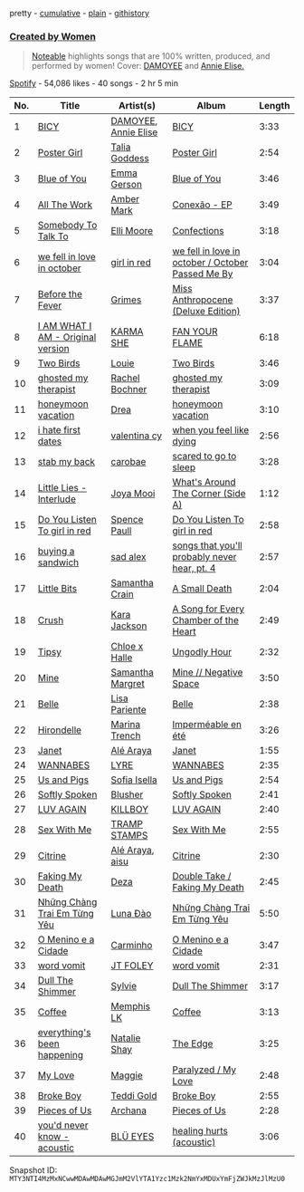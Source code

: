 pretty - [cumulative](/playlists/cumulative/37i9dQZF1DX7JO5vzoPTXR.md) - [plain](/playlists/plain/37i9dQZF1DX7JO5vzoPTXR) - [githistory](https://github.githistory.xyz/mackorone/spotify-playlist-archive/blob/main/playlists/plain/37i9dQZF1DX7JO5vzoPTXR)

### [Created by Women](https://open.spotify.com/playlist/37i9dQZF1DX7JO5vzoPTXR)

> <a href="http://noteable.spotify.com">Noteable</a> highlights songs that are 100% written, produced, and performed by women! Cover: <a href="https://open.spotify.com/artist/2lYXh1nkiBVSAloZw2YQqD?si=a352fb1bc4b74e04&nd=1">DAMOYEE</a> and <a href="https://open.spotify.com/artist/00HR7TZT9GZx2syCaWkeZq?si=fe7b538330f14d0e&nd=1">Annie Elise.</a>

[Spotify](https://open.spotify.com/user/spotify) - 54,086 likes - 40 songs - 2 hr 5 min

| No. | Title | Artist(s) | Album | Length |
|---|---|---|---|---|
| 1 | [BICY](https://open.spotify.com/track/0o9Thoq7pFATP9Ji6MBe3x) | [DAMOYEE](https://open.spotify.com/artist/2lYXh1nkiBVSAloZw2YQqD), [Annie Elise](https://open.spotify.com/artist/00HR7TZT9GZx2syCaWkeZq) | [BICY](https://open.spotify.com/album/06L3PH5oabZwBGSIeWHKJg) | 3:33 |
| 2 | [Poster Girl](https://open.spotify.com/track/5cbmKj0MMYHB7Z6VusQpWn) | [Talia Goddess](https://open.spotify.com/artist/4Otn2nALdNCTFUUExiskqw) | [Poster Girl](https://open.spotify.com/album/5YgXXwuwTim607qGUWXbph) | 2:54 |
| 3 | [Blue of You](https://open.spotify.com/track/3O5STdhXqoP3ZlxkphAZt4) | [Emma Gerson](https://open.spotify.com/artist/6fdclqjSC1tdBYTqU8i7TT) | [Blue of You](https://open.spotify.com/album/6hYXuO23j4xKi6x216SGLv) | 3:46 |
| 4 | [All The Work](https://open.spotify.com/track/0otNHRpPXLB3IEscMNpooH) | [Amber Mark](https://open.spotify.com/artist/0tbeZu9lv8YEKSQ9tZSslu) | [Conexão \- EP](https://open.spotify.com/album/7ETN1PBhrsMl5U96fCCCvn) | 3:49 |
| 5 | [Somebody To Talk To](https://open.spotify.com/track/01C6oS4Goae2Udq6FeYek3) | [Elli Moore](https://open.spotify.com/artist/5qtgvemHd1Dl0WsgfpQIir) | [Confections](https://open.spotify.com/album/2STFUzmvLjfpZqxCJBhUWe) | 3:18 |
| 6 | [we fell in love in october](https://open.spotify.com/track/6IPwKM3fUUzlElbvKw2sKl) | [girl in red](https://open.spotify.com/artist/3uwAm6vQy7kWPS2bciKWx9) | [we fell in love in october / October Passed Me By](https://open.spotify.com/album/7vud0sY43VTv28MbWiglDa) | 3:04 |
| 7 | [Before the Fever](https://open.spotify.com/track/16aE1mxE48CBl3KAbRYrlM) | [Grimes](https://open.spotify.com/artist/053q0ukIDRgzwTr4vNSwab) | [Miss Anthropocene \(Deluxe Edition\)](https://open.spotify.com/album/4zyqNfmTrnvUejh8M1IEh9) | 3:37 |
| 8 | [I AM WHAT I AM \- Original version](https://open.spotify.com/track/0ibyJlhCiBUP51S3TRSwfQ) | [KARMA SHE](https://open.spotify.com/artist/6kuuHVyXGEt2Zcj67hoxlf) | [FAN YOUR FLAME](https://open.spotify.com/album/4g3cgfHyKfCFJoPGSzPptK) | 6:18 |
| 9 | [Two Birds](https://open.spotify.com/track/4Kl87Hu8MHCV87FVN6JFih) | [Louie](https://open.spotify.com/artist/4gaw8pYdmbdMKsWfJcR4Ky) | [Two Birds](https://open.spotify.com/album/02xDWLkHlEr99GQGVbKfqk) | 3:46 |
| 10 | [ghosted my therapist](https://open.spotify.com/track/66hiFgCiE78apt2LdBpAPZ) | [Rachel Bochner](https://open.spotify.com/artist/6AdwNKE3DsPrlNNCIzdZXz) | [ghosted my therapist](https://open.spotify.com/album/3Q7Y8eGp6NzJZ9ID2tglF3) | 3:09 |
| 11 | [honeymoon vacation](https://open.spotify.com/track/5Sr19fOsiZzWkUrBSIk5f3) | [Drea](https://open.spotify.com/artist/5y8t1h8bv3Rpj4nRiGkgXz) | [honeymoon vacation](https://open.spotify.com/album/3sQjhaSJIo5GCkBJiKbXMi) | 3:10 |
| 12 | [i hate first dates](https://open.spotify.com/track/55hzFREYJstn2zaIhY9FPr) | [valentina cy](https://open.spotify.com/artist/6VSCooQeDo6An0mx1mhYyx) | [when you feel like dying](https://open.spotify.com/album/0qmJTfBCOQROkN8h8nGvA5) | 2:56 |
| 13 | [stab my back](https://open.spotify.com/track/2qmOdCbB4TbRWNXD7QOc1M) | [carobae](https://open.spotify.com/artist/2HysMkOtaumKooHYAlE7wd) | [scared to go to sleep](https://open.spotify.com/album/4QKam9OIXo9igvbnq5r5O2) | 3:28 |
| 14 | [Little Lies \- Interlude](https://open.spotify.com/track/78ylxX96Q9kzaJXSC9mHHl) | [Joya Mooi](https://open.spotify.com/artist/03X2rnTnfrpid7yLZfUSGn) | [What's Around The Corner \(Side A\)](https://open.spotify.com/album/07IIZ10hO0U1QToADq9t84) | 1:12 |
| 15 | [Do You Listen To girl in red](https://open.spotify.com/track/3tdp1ekrwXTQxA1262gFZQ) | [Spence Paull](https://open.spotify.com/artist/5o2EWgdVpRbgVvqRIRf7n3) | [Do You Listen To girl in red](https://open.spotify.com/album/0nWHNKgioMANAztXbdknWQ) | 2:58 |
| 16 | [buying a sandwich](https://open.spotify.com/track/79W6RZ6avpL86y5KwIpduE) | [sad alex](https://open.spotify.com/artist/3i8iJVU0mtgzbZsuF1AoJ3) | [songs that you'll probably never hear, pt\. 4](https://open.spotify.com/album/55vuYaY5NO36SxAy7nqgfn) | 2:57 |
| 17 | [Little Bits](https://open.spotify.com/track/4oGhdVgJOBpCfHhY6h9asd) | [Samantha Crain](https://open.spotify.com/artist/5dpLK5cD7FwWyDKv4qbodS) | [A Small Death](https://open.spotify.com/album/7veNlo53uwJjMtxwQUTNOx) | 2:04 |
| 18 | [Crush](https://open.spotify.com/track/5exfpCzHV6EbD7Um9FZSfc) | [Kara Jackson](https://open.spotify.com/artist/2lciIw4vq0jQqevXA2TEUl) | [A Song for Every Chamber of the Heart](https://open.spotify.com/album/4iQsCjLGCge6JEzzKEUZj2) | 2:49 |
| 19 | [Tipsy](https://open.spotify.com/track/5GXuUITCCWAG4h8ABnQ8ve) | [Chloe x Halle](https://open.spotify.com/artist/0AsThoR4KZSVktALiNcQwW) | [Ungodly Hour](https://open.spotify.com/album/2HIaUwS0PTUeqFFYHBBGAN) | 2:32 |
| 20 | [Mine](https://open.spotify.com/track/6K5VxMzyMxdpwvVdASQHP9) | [Samantha Margret](https://open.spotify.com/artist/6tyLi4JY6t4BEyZHaKwApN) | [Mine // Negative Space](https://open.spotify.com/album/524QS0BxtFwSTnImwOziGp) | 3:50 |
| 21 | [Belle](https://open.spotify.com/track/02MJ7tsWDTcZSADrruVhIV) | [Lisa Pariente](https://open.spotify.com/artist/2D15WFlWJuCeEGC1LGss6X) | [Belle](https://open.spotify.com/album/3g5nDsYn2YjfR37RPYSVzG) | 2:38 |
| 22 | [Hirondelle](https://open.spotify.com/track/4xtzE5kzhF6gpFVNY4st72) | [Marina Trench](https://open.spotify.com/artist/4To1nBGVwlcmCjjufU2lJB) | [Imperméable en été](https://open.spotify.com/album/6WWhOo12Jj5bvYxaAPyOms) | 3:26 |
| 23 | [Janet](https://open.spotify.com/track/4TlIIHzB3LgHmrPofscKtv) | [Alé Araya](https://open.spotify.com/artist/2kcVXlSyLmHdET22JmJ4jK) | [Janet](https://open.spotify.com/album/4ZVtzeaYdozUchuelYDo80) | 1:55 |
| 24 | [WANNABES](https://open.spotify.com/track/6DDuv2JaSS3jDzdfukIK2m) | [LYRE](https://open.spotify.com/artist/46S6CEd6SMOZ2vjl6s2KjK) | [WANNABES](https://open.spotify.com/album/2qbCVMPZYo3zobVhBpZKXL) | 2:35 |
| 25 | [Us and Pigs](https://open.spotify.com/track/4SmhvwAHcPS07SfLUSOJnt) | [Sofia Isella](https://open.spotify.com/artist/40Aif8AfzbNGA2s52ESEE2) | [Us and Pigs](https://open.spotify.com/album/0qoWzc62jWceify6jMxXDt) | 2:54 |
| 26 | [Softly Spoken](https://open.spotify.com/track/6Jyc8YdessoEIA0VB8qEjQ) | [Blusher](https://open.spotify.com/artist/7AZm56bjPk0tYl6LTyJu9N) | [Softly Spoken](https://open.spotify.com/album/2ZQSbqkciW3zJrlbuOqdrs) | 2:41 |
| 27 | [LUV AGAIN](https://open.spotify.com/track/0kSriYPoDayfikCLfFMDvI) | [KILLBOY](https://open.spotify.com/artist/3lPSkTq1kiSuxDcr996Nlm) | [LUV AGAIN](https://open.spotify.com/album/34DJFhAIgTda9KTmwFWi3V) | 2:40 |
| 28 | [Sex With Me](https://open.spotify.com/track/4o7l8mhu38km4KdQvKbBko) | [TRAMP STAMPS](https://open.spotify.com/artist/27dC1hPiY4d4MVVFyBSC9W) | [Sex With Me](https://open.spotify.com/album/4iq1quQNDvzEKPj3sHy3EK) | 2:55 |
| 29 | [Citrine](https://open.spotify.com/track/6c75l5YqH6zvcfz5wu0Ra7) | [Alé Araya](https://open.spotify.com/artist/2kcVXlSyLmHdET22JmJ4jK), [aisu](https://open.spotify.com/artist/6WCTGeTYQ71cApZr34u4er) | [Citrine](https://open.spotify.com/album/3eEPF2kp86ZxOsCahl70lw) | 2:30 |
| 30 | [Faking My Death](https://open.spotify.com/track/2MNXgjW8AxxNDghFoIxLri) | [Deza](https://open.spotify.com/artist/2HoaVzOMwwXNauX5cjdXwg) | [Double Take / Faking My Death](https://open.spotify.com/album/2hAMVbdCl5PU7KVL5qbJJd) | 2:45 |
| 31 | [Những Chàng Trai Em Từng Yêu](https://open.spotify.com/track/4w2iqC203m2IPEBAlNjHQJ) | [Luna Đào](https://open.spotify.com/artist/77P1juitmNJV2mOz0oMmkB) | [Những Chàng Trai Em Từng Yêu](https://open.spotify.com/album/4dn9Aw2j0TZT81L51B1zha) | 5:50 |
| 32 | [O Menino e a Cidade](https://open.spotify.com/track/2El6d1fzZlAbAxELelRx11) | [Carminho](https://open.spotify.com/artist/6I1r8xKn6bCeionvZVdzdR) | [O Menino e a Cidade](https://open.spotify.com/album/7i2CCBBYBvtJoF6rBC3ubf) | 3:47 |
| 33 | [word vomit](https://open.spotify.com/track/2tNitt6N5YfYSvEyUYPBVm) | [JT FOLEY](https://open.spotify.com/artist/1h5BwdyJ0LOpYZwECGo58q) | [word vomit](https://open.spotify.com/album/7fzGTGb0zyGHGnfesSQHmY) | 2:31 |
| 34 | [Dull The Shimmer](https://open.spotify.com/track/5dgyiIQkBshC4WxvczJdA0) | [Sylvie](https://open.spotify.com/artist/65ZxzibB1frczfKSahNg5R) | [Dull The Shimmer](https://open.spotify.com/album/3Z5vv8dHviF037tNyZAq94) | 3:17 |
| 35 | [Coffee](https://open.spotify.com/track/7uS0B4O1PDYQhZJQIuFjtR) | [Memphis LK](https://open.spotify.com/artist/7z3XgqpRYdNJ7RvEUlYaUe) | [Coffee](https://open.spotify.com/album/5QvtSMjg0Qr2DFa7LRKA1u) | 3:13 |
| 36 | [everything's been happening](https://open.spotify.com/track/7fO760xZEoIno4ckWeeKSd) | [Natalie Shay](https://open.spotify.com/artist/6pDapjUwN36LXMdYk0WKuQ) | [The Edge](https://open.spotify.com/album/5sx3wNJOzUezXBkin3pukb) | 3:25 |
| 37 | [My Love](https://open.spotify.com/track/4xuhOJihzqkCI15hsX1gaJ) | [Maggie](https://open.spotify.com/artist/13zDWxn97ZfI8hm7IAZXL1) | [Paralyzed / My Love](https://open.spotify.com/album/2gxGbv4pWm4YtbTkORUe7O) | 2:48 |
| 38 | [Broke Boy](https://open.spotify.com/track/4oudlkkeXeJfeimYgfIOZJ) | [Teddi Gold](https://open.spotify.com/artist/7IIPt2aOjyLjpwsRGXsj7h) | [Broke Boy](https://open.spotify.com/album/1js1J5LKYRbS5QoAbdwbJ2) | 2:55 |
| 39 | [Pieces of Us](https://open.spotify.com/track/40C4qzkk9D02wwTtCoe3HI) | [Archana](https://open.spotify.com/artist/0uaopoljpu56onTz2xGIDH) | [Pieces of Us](https://open.spotify.com/album/5s85YliyLqpolbvGqn6LJa) | 2:28 |
| 40 | [you'd never know \- acoustic](https://open.spotify.com/track/638KGLHjhYK82pTKXxkyFg) | [BLÜ EYES](https://open.spotify.com/artist/2gI1WfmpFmmgSRojy4Jup2) | [healing hurts \(acoustic\)](https://open.spotify.com/album/3nOUlqhIqt9B7ztNefbqvA) | 3:06 |

Snapshot ID: `MTY3NTI4MzMxNCwwMDAwMDAwMGJmM2VlYTA1Yzc1Mzk2NmYxMDUxYmFjZWJkMzJlMzU0`
